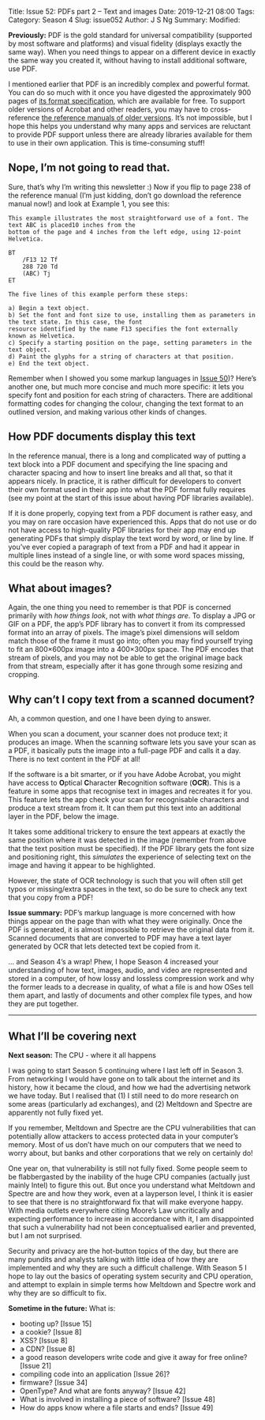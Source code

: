 Title: Issue 52: PDFs part 2 – Text and images
Date: 2019-12-21 08:00
Tags: 
Category: Season 4
Slug: issue052
Author: J S Ng
Summary: 
Modified: 

**Previously:** PDF is the gold standard for universal compatibility (supported by most software and platforms) and visual fidelity (displays exactly the same way). When you need things to appear on a different device in exactly the same way you created it, without having to install additional software, use PDF.

I mentioned earlier that PDF is an incredibly complex and powerful format. You can do so much with it once you have digested the approximately 900 pages of [its format specification](https://www.adobe.com/devnet/pdf/pdf_reference.html), which are available for free. To support older versions of Acrobat and other readers, you may have to cross-reference [the reference manuals of older versions](https://mpdf.github.io/reference/pdf-files-adobe/pdf-reference.html). It’s not impossible, but I hope this helps you understand why many apps and services are reluctant to provide PDF support unless there are already libraries available for them to use in their own application. This is time-consuming stuff!

## Nope, I’m not going to read that.

Sure, that’s why I’m writing this newsletter :) Now if you flip to page 238 of the reference manual (I’m just kidding, don’t go download the reference manual now!) and look at Example 1, you see this:

```
This example illustrates the most straightforward use of a font. The text ABC is placed10 inches from the
bottom of the page and 4 inches from the left edge, using 12-point Helvetica.

BT
    /F13 12 Tf
    288 720 Td
    (ABC) Tj
ET

The five lines of this example perform these steps:

a) Begin a text object.
b) Set the font and font size to use, installing them as parameters in the text state. In this case, the font
resource identified by the name F13 specifies the font externally known as Helvetica.
c) Specify a starting position on the page, setting parameters in the text object.
d) Paint the glyphs for a string of characters at that position.
e) End the text object.
```

Remember when I showed you some markup languages in [Issue 50]({filename}/season4/issue050/issue050.md))? Here’s another one, but much more concise and much more specific: it lets you specify font and position for each string of characters. There are additional formatting codes for changing the colour, changing the text format to an outlined version, and making various other kinds of changes.

## How PDF documents display this text

In the reference manual, there is a long and complicated way of putting a text block into a PDF document and specifying the line spacing and character spacing and how to insert line breaks and all that, so that it appears nicely. In practice, it is rather difficult for developers to convert their own format used in their app into what the PDF format fully requires (see my point at the start of this issue about having PDF libraries available).

If it is done properly, copying text from a PDF document is rather easy, and you may on rare occasion have experienced this. Apps that do not use or do not have access to high-quality PDF libraries for their app may end up generating PDFs that simply display the text word by word, or line by line. If you’ve ever copied a paragraph of text from a PDF and had it appear in multiple lines instead of a single line, or with some word spaces missing, this could be the reason why.

## What about images?

Again, the one thing you need to remember is that PDF is concerned primarily with *how things look*, not with *what things are*. To display a JPG or GIF on a PDF, the app’s PDF library has to convert it from its compressed format into an array of pixels. The image’s pixel dimensions will seldom match those of the frame it must go into; often you may find yourself trying to fit an 800×600px image into a 400×300px space. The PDF encodes that stream of pixels, and you may not be able to get the original image back from that stream, especially after it has gone through some resizing and cropping.

## Why can’t I copy text from a scanned document?

Ah, a common question, and one I have been dying to answer.

When you scan a document, your scanner does not produce text; it produces an image. When the scanning software lets you save your scan as a PDF, it basically puts the image into a full-page PDF and calls it a day. There is no text content in the PDF at all!

If the software is a bit smarter, or if you have Adobe Acrobat, you might have access to **O**ptical **C**haracter **R**ecognition software (**OCR**). This is a feature in some apps that recognise text in images and recreates it for you. This feature lets the app check your scan for recognisable characters and produce a text stream from it. It can them put this text into an additional layer in the PDF, below the image.

It takes some additional trickery to ensure the text appears at exactly the same position where it was detected in the image (remember from above that the text position must be specified). If the PDF library gets the font size and positioning right, this *simulates* the experience of selecting text on the image and having it appear to be highlighted.

However, the state of OCR technology is such that you will often still get typos or missing/extra spaces in the text, so do be sure to check any text that you copy from a PDF!

**Issue summary:** PDF’s markup language is more concerned with how things appear on the page than with what they were originally. Once the PDF is generated, it is almost impossible to retrieve the original data from it. Scanned documents that are converted to PDF may have a text layer generated by OCR that lets detected text be copied from it.

… and Season 4’s a wrap! Phew, I hope Season 4 increased your understanding of how text, images, audio, and video are represented and stored in a computer, of how lossy and lossless compression work and why the former leads to a decrease in quality, of what a file is and how OSes tell them apart, and lastly of documents and other complex file types, and how they are put together.

-----

## What I’ll be covering next

**Next season:** The CPU - where it all happens

I was going to start Season 5 continuing where I last left off in Season 3. From networking I would have gone on to talk about the internet and its history, how it became the cloud, and how we had the advertising network we have today. But I realised that (1) I still need to do more research on some areas (particularly ad exchanges), and (2) Meltdown and Spectre are apparently not fully fixed yet.

If you remember, Meltdown and Spectre are the CPU vulnerabilities that can potentially allow attackers to access protected data in your computer’s memory. Most of us don’t have much on our computers that we need to worry about, but banks and other corporations that we rely on certainly do!

One year on, that vulnerability is still not fully fixed. Some people seem to be flabbergasted by the inability of the huge CPU companies (actually just mainly Intel) to figure this out. But once you understand what Meltdown and Spectre are and how they work, even at a layperson level, I think it is easier to see that there is no straightforward fix that will make everyone happy. With media outlets everywhere citing Moore’s Law uncritically and expecting performance to increase in accordance with it, I am disappointed that such a vulnerability had not been conceptualised earlier and prevented, but I am not surprised.

Security and privacy are the hot-button topics of the day, but there are many pundits and analysts talking with little idea of how they are implemented and why they are such a difficult challenge. With Season 5 I hope to lay out the basics of operating system security and CPU operation, and attempt to explain in simple terms how Meltdown and Spectre work and why they are so difficult to fix.

**Sometime in the future:** What is:

- booting up? [Issue 15]
- a cookie? [Issue 8]
- XSS? [Issue 8]
- a CDN? [Issue 8]
- a good reason developers write code and give it away for free online? [Issue 21]
- compiling code into an application [Issue 26]?
- firmware? [Issue 34]
- OpenType? And what are fonts anyway? [Issue 42]
- What is involved in installing a piece of software? [Issue 48]
- How do apps know where a file starts and ends? [Issue 49]
